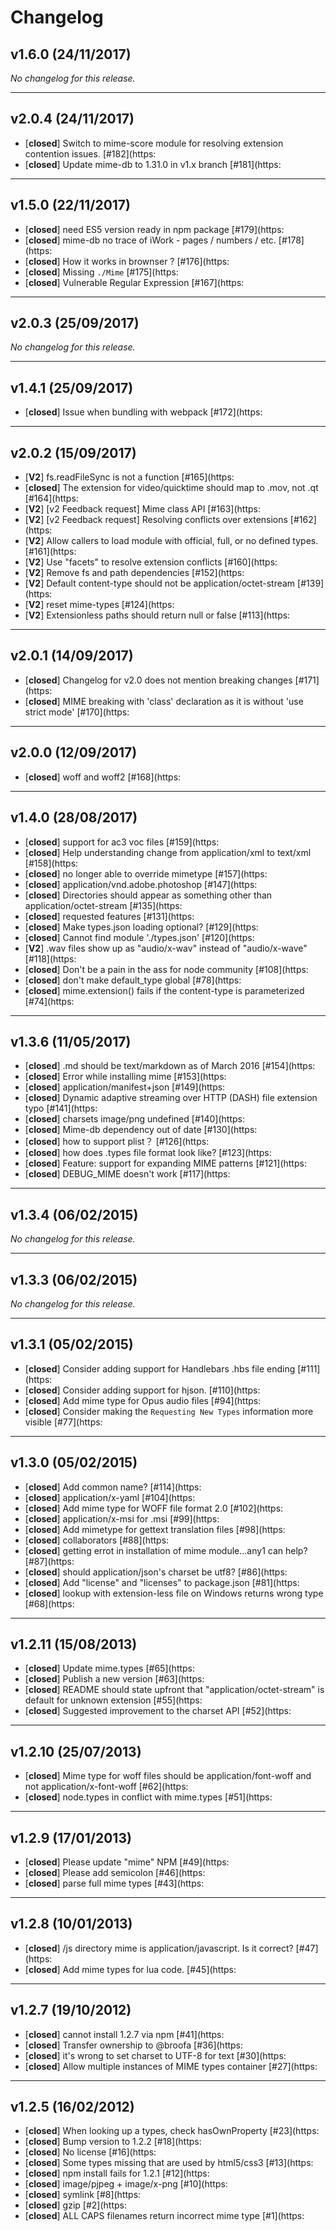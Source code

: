 # Changelog

## v1.6.0 (24/11/2017)
*No changelog for this release.*

---

## v2.0.4 (24/11/2017)
- [**closed**] Switch to mime-score module for resolving extension contention issues. [#182](https:
- [**closed**] Update mime-db to 1.31.0 in v1.x branch [#181](https:

---

## v1.5.0 (22/11/2017)
- [**closed**] need ES5 version ready in npm package [#179](https:
- [**closed**] mime-db no trace of iWork - pages / numbers / etc. [#178](https:
- [**closed**] How it works in brownser ? [#176](https:
- [**closed**] Missing `./Mime` [#175](https:
- [**closed**] Vulnerable Regular Expression [#167](https:

---

## v2.0.3 (25/09/2017)
*No changelog for this release.*

---

## v1.4.1 (25/09/2017)
- [**closed**] Issue when bundling with webpack [#172](https:

---

## v2.0.2 (15/09/2017)
- [**V2**] fs.readFileSync is not a function [#165](https:
- [**closed**] The extension for video/quicktime should map to .mov, not .qt [#164](https:
- [**V2**] [v2 Feedback request] Mime class API [#163](https:
- [**V2**] [v2 Feedback request] Resolving conflicts over extensions [#162](https:
- [**V2**] Allow callers to load module with official, full, or no defined types.  [#161](https:
- [**V2**] Use "facets" to resolve extension conflicts [#160](https:
- [**V2**] Remove fs and path dependencies [#152](https:
- [**V2**] Default content-type should not be application/octet-stream [#139](https:
- [**V2**] reset mime-types [#124](https:
- [**V2**] Extensionless paths should return null or false [#113](https:

---

## v2.0.1 (14/09/2017)
- [**closed**] Changelog for v2.0 does not mention breaking changes [#171](https:
- [**closed**] MIME breaking with 'class' declaration as it is without 'use strict mode' [#170](https:

---

## v2.0.0 (12/09/2017)
- [**closed**] woff and woff2 [#168](https:

---

## v1.4.0 (28/08/2017)
- [**closed**] support for ac3 voc files [#159](https:
- [**closed**] Help understanding change from application/xml to text/xml [#158](https:
- [**closed**] no longer able to override mimetype [#157](https:
- [**closed**] application/vnd.adobe.photoshop [#147](https:
- [**closed**] Directories should appear as something other than application/octet-stream [#135](https:
- [**closed**] requested features [#131](https:
- [**closed**] Make types.json loading optional? [#129](https:
- [**closed**] Cannot find module './types.json' [#120](https:
- [**V2**] .wav files show up as "audio/x-wav" instead of "audio/x-wave" [#118](https:
- [**closed**] Don't be a pain in the ass for node community [#108](https:
- [**closed**] don't make default_type global [#78](https:
- [**closed**] mime.extension() fails if the content-type is parameterized [#74](https:

---

## v1.3.6 (11/05/2017)
- [**closed**] .md should be text/markdown as of March 2016 [#154](https:
- [**closed**] Error while installing mime [#153](https:
- [**closed**] application/manifest+json [#149](https:
- [**closed**] Dynamic adaptive streaming over HTTP (DASH) file extension typo [#141](https:
- [**closed**] charsets image/png undefined [#140](https:
- [**closed**] Mime-db dependency out of date [#130](https:
- [**closed**] how to support plist？ [#126](https:
- [**closed**] how does .types file format look like? [#123](https:
- [**closed**] Feature: support for expanding MIME patterns [#121](https:
- [**closed**] DEBUG_MIME doesn't work [#117](https:

---

## v1.3.4 (06/02/2015)
*No changelog for this release.*

---

## v1.3.3 (06/02/2015)
*No changelog for this release.*

---

## v1.3.1 (05/02/2015)
- [**closed**] Consider adding support for Handlebars .hbs file ending [#111](https:
- [**closed**] Consider adding support for hjson. [#110](https:
- [**closed**] Add mime type for Opus audio files [#94](https:
- [**closed**] Consider making the `Requesting New Types` information more visible [#77](https:

---

## v1.3.0 (05/02/2015)
- [**closed**] Add common name? [#114](https:
- [**closed**] application/x-yaml [#104](https:
- [**closed**] Add mime type for WOFF file format 2.0 [#102](https:
- [**closed**] application/x-msi for .msi [#99](https:
- [**closed**] Add mimetype for gettext translation files [#98](https:
- [**closed**] collaborators [#88](https:
- [**closed**] getting errot in installation of mime module...any1 can help? [#87](https:
- [**closed**] should application/json's charset be utf8? [#86](https:
- [**closed**] Add "license" and "licenses" to package.json [#81](https:
- [**closed**] lookup with extension-less file on Windows returns wrong type [#68](https:

---

## v1.2.11 (15/08/2013)
- [**closed**] Update mime.types [#65](https:
- [**closed**] Publish a new version [#63](https:
- [**closed**] README should state upfront that "application/octet-stream" is default for unknown extension [#55](https:
- [**closed**] Suggested improvement to the charset API [#52](https:

---

## v1.2.10 (25/07/2013)
- [**closed**] Mime type for woff files should be application/font-woff and not application/x-font-woff [#62](https:
- [**closed**] node.types in conflict with mime.types [#51](https:

---

## v1.2.9 (17/01/2013)
- [**closed**] Please update "mime" NPM [#49](https:
- [**closed**] Please add semicolon [#46](https:
- [**closed**] parse full mime types [#43](https:

---

## v1.2.8 (10/01/2013)
- [**closed**] /js directory mime is application/javascript. Is it correct? [#47](https:
- [**closed**] Add mime types for lua code. [#45](https:

---

## v1.2.7 (19/10/2012)
- [**closed**] cannot install 1.2.7 via npm [#41](https:
- [**closed**] Transfer ownership to @broofa [#36](https:
- [**closed**] it's wrong to set charset to UTF-8 for text [#30](https:
- [**closed**] Allow multiple instances of MIME types container [#27](https:

---

## v1.2.5 (16/02/2012)
- [**closed**] When looking up a types, check hasOwnProperty [#23](https:
- [**closed**] Bump version to 1.2.2 [#18](https:
- [**closed**] No license [#16](https:
- [**closed**] Some types missing that are used by html5/css3 [#13](https:
- [**closed**] npm install fails for 1.2.1 [#12](https:
- [**closed**] image/pjpeg + image/x-png [#10](https:
- [**closed**] symlink [#8](https:
- [**closed**] gzip [#2](https:
- [**closed**] ALL CAPS filenames return incorrect mime type [#1](https:
